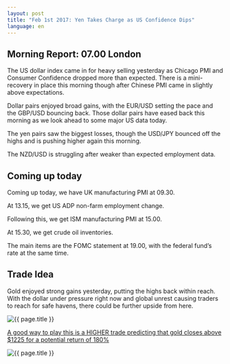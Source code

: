 ```yaml
---
layout: post
title: "Feb 1st 2017: Yen Takes Charge as US Confidence Dips"
language: en
---
```

## Morning Report: 07.00 London

The US dollar index came in for heavy selling yesterday as Chicago PMI and Consumer Confidence dropped more than expected. There is a mini-recovery in place this morning though after Chinese PMI came in slightly above expectations.

Dollar pairs enjoyed broad gains, with the EUR/USD setting the pace and the GBP/USD bouncing back. Those dollar pairs have eased back this morning as we look ahead to some major US data today.

The yen pairs saw the biggest losses, though the USD/JPY bounced off the highs and is pushing higher again this morning.

The NZD/USD is struggling after weaker than expected employment data.

## Coming up today

Coming up today, we have UK manufacturing PMI at 09.30.

At 13.15, we get US ADP non-farm employment change.

Following this, we get ISM manufacturing PMI at 15.00.

At 15.30, we get crude oil inventories.

The main items are the FOMC statement at 19.00, with the federal fund’s rate at the same time.

## Trade Idea

Gold enjoyed strong gains yesterday, putting the highs back within reach. With the dollar under pressure right now and global unrest causing traders to reach for safe havens, there could be further upside from here.

<img class="post-image" src="{{ site.url }}/images/2017-02-01_05-43-25.jpg" alt="{{ page.title }}">

<a href="%LINK%%?currency=GBP&amp;market=metals&amp;duration_amount=14&amp;duration_units=d&amp;amount=10&amp;amount_type=payout&amp;expiry_type=duration&amp;underlying=frxXAUUSD&amp;formname=higherlower&amp;barrier=1225" target="_blank">A good way to play this is a HIGHER trade predicting that gold closes above $1225 for a potential return of 180%</a>

<img class="post-image" src="{{ site.url }}/images/2017-02-01_05-43-05.jpg" alt="{{ page.title }}">